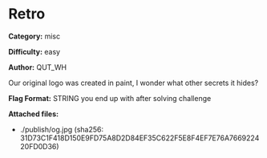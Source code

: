 # Retro

**Category:** misc

**Difficulty:** easy

**Author:** QUT_WH

Our original logo was created in paint, I wonder what other secrets it hides?

**Flag Format:**
STRING you end up with after solving challenge

**Attached files:**
- ./publish/og.jpg (sha256: 31D73C1F418D150E9FD75A8D2D84EF35C622F5E8F4EF7E76A766922420FD0D36)
